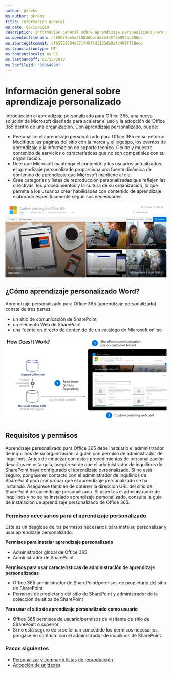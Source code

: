 ```yaml
---
author: pkrebs
ms.author: pkrebs
title: Información general
ms.date: 02/15/2019
description: Información general sobre aprendizaje personalizado para Office 365 para administradores
ms.openlocfilehash: c4b9679ae5a7158306bfd53e345f8e892ab206bc
ms.sourcegitcommit: afb5502604d271f49f6d1133db9dfc499f710eec
ms.translationtype: MT
ms.contentlocale: es-ES
ms.lasthandoff: 02/15/2019
ms.locfileid: "30064990"
---
```

# <a name="overview-of-custom-learning"></a>Información general sobre aprendizaje personalizado
Introducción al aprendizaje personalizado para Office 365, una nueva solución de Microsoft diseñada para acelerar el uso y la adopción de Office 365 dentro de una organización. Con aprendizaje personalizado, puede:

- Personalice el aprendizaje personalizado para Office 365 en su entorno. Modifique las páginas del sitio con la marca y el logotipo, los eventos de aprendizaje y la información de soporte técnico. Oculte y muestre contenido de servicios o características que no son compatibles con su organización. 
- Deje que Microsoft mantenga el contenido y los usuarios actualizados: el aprendizaje personalizado proporciona una fuente dinámica de contenido de aprendizaje que Microsoft mantiene al día. 
- Cree categorías y listas de reproducción personalizadas que reflejen las directivas, los procedimientos y la cultura de su organización, lo que permite a los usuarios crear habilidades con contenido de aprendizaje elaborado específicamente según sus necesidades.

![cg_introducing. png](media/cg_introducing.png)

## <a name="how-does-custom-learning-word"></a>¿Cómo aprendizaje personalizado Word?
Aprendizaje personalizado para Office 365 (aprendizaje personalizado) consta de tres partes: 
- un sitio de comunicación de SharePoint
- un elemento Web de SharePoint
- una fuente en directo de contenido de un catálogo de Microsoft online

![cg_howitworks. png](media/cg_howitworks.png)

## <a name="requirements-and-permissions"></a>Requisitos y permisos
Aprendizaje personalizado para Office 365 debe instalarlo el administrador de inquilinos de su organización: alguien con permiso de administrador de inquilinos. Antes de empezar con estos procedimientos de personalización descritos en esta guía, asegúrese de que el administrador de inquilinos de SharePoint haya configurado el aprendizaje personalizado. Si no está seguro, póngase en contacto con el administrador de inquilinos de SharePoint para comprobar que el aprendizaje personalizado se ha instalado. Asegúrese también de obtener la dirección URL del sitio de SharePoint de aprendizaje personalizado. Si usted es el administrador de inquilinos y no se ha instalado aprendizaje personalizado, consulte la guía de instalación de aprendizaje personalizado de Office 365. 

### <a name="permissions-required-for-custom-learning"></a>Permisos necesarios para el aprendizaje personalizado 
Este es un desglose de los permisos necesarios para instalar, personalizar y usar aprendizaje personalizado. 

**Permisos para instalar aprendizaje personalizado**
- Administrador global de Office 365
- Administrador de SharePoint

**Permisos para usar características de administración de aprendizaje personalizadas**
- Office 365 administrador de SharePoint/permisos de propietario del sitio de SharePoint
- Permisos de propietario del sitio de SharePoint y administrador de la colección de sitios de SharePoint

**Para usar el sitio de aprendizaje personalizado como usuario**
- Office 365 permisos de usuario/permisos de visitante de sitio de SharePoint o superior
- Si no está seguro de si se le han concedido los permisos necesarios, póngase en contacto con el administrador de inquilinos de SharePoint.

### <a name="next-steps"></a>Pasos siguientes

- [Personalizar y compartir listas de reproducción](customplaylist.md)
- [Adopción de unidades](driveadoption.md) 